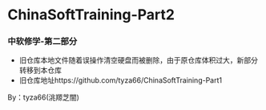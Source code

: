 # ChinaSoftTraining-Part2
### 中软修学-第二部分

- 旧仓库本地文件随着误操作清空硬盘而被删除，由于原仓库体积过大，新部分转移到本仓库
- 旧仓库地址https://github.com/tyza66/ChinaSoftTraining-Part1

By：tyza66(洮羱芝闇)
